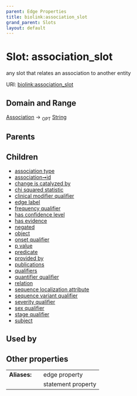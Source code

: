 ```yaml
---
parent: Edge Properties
title: biolink:association_slot
grand_parent: Slots
layout: default
---
```


# Slot: association_slot


any slot that relates an association to another entity

URI: [biolink:association_slot](https://w3id.org/biolink/vocab/association_slot)

## Domain and Range

[Association](Association.md) ->  <sub>OPT</sub> [String](types/String.md)

## Parents


## Children

 *  [association type](association_type.md)
 *  [association➞id](association_id.md)
 *  [change is catalyzed by](change_is_catalyzed_by.md)
 *  [chi squared statistic](chi_squared_statistic.md)
 *  [clinical modifier qualifier](clinical_modifier_qualifier.md)
 *  [edge label](edge_label.md)
 *  [frequency qualifier](frequency_qualifier.md)
 *  [has confidence level](has_confidence_level.md)
 *  [has evidence](has_evidence.md)
 *  [negated](negated.md)
 *  [object](object.md)
 *  [onset qualifier](onset_qualifier.md)
 *  [p value](p_value.md)
 *  [predicate](predicate.md)
 *  [provided by](provided_by.md)
 *  [publications](publications.md)
 *  [qualifiers](qualifiers.md)
 *  [quantifier qualifier](quantifier_qualifier.md)
 *  [relation](relation.md)
 *  [sequence localization attribute](sequence_localization_attribute.md)
 *  [sequence variant qualifier](sequence_variant_qualifier.md)
 *  [severity qualifier](severity_qualifier.md)
 *  [sex qualifier](sex_qualifier.md)
 *  [stage qualifier](stage_qualifier.md)
 *  [subject](subject.md)

## Used by


## Other properties

|  |  |  |
| --- | --- | --- |
| **Aliases:** | | edge property |
|  | | statement property |

